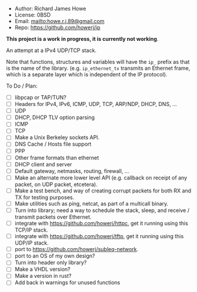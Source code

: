 * Author: Richard James Howe
* License: 0BSD
* Email: <mailto:howe.r.j.89@gmail.com>
* Repo: <https://github.com/howerj/ip>

**This project is a work in progress, it is currently not working**.

An attempt at a IPv4 UDP/TCP stack.

Note that functions, structures and variables will have the `ip_` prefix as
that is the name of the library. (e.g. `ip_ethernet_tx` transmits an Ethernet
frame, which is a separate layer which is independent of the IP protocol).

To Do / Plan:

* [ ] libpcap or TAP/TUN?
* [ ] Headers for IPv4, IPv6, ICMP, UDP, TCP, ARP/NDP, DHCP, DNS, ...
* [ ] UDP
* [ ] DHCP, DHCP TLV option parsing
* [ ] ICMP
* [ ] TCP
* [ ] Make a Unix Berkeley sockets API.
* [ ] DNS Cache / Hosts file support
* [ ] PPP
* [ ] Other frame formats than ethernet
* [ ] DHCP client and server
* [ ] Default gateway, netmasks, routing, firewall, ...
* [ ] Make an alternate more lower level API (e.g. callback on receipt of any
  packet, on UDP packet, etcetera).
* [ ] Make a test bench, and way of creating corrupt packets for both
  RX and TX for testing purposes.
* [ ] Make utilities such as ping, netcat, as part of a multicall binary.
* [ ] Turn into library; need a way to schedule the stack, sleep,
  and receive / transmit packets over Ethernet.
* [ ] integrate with <https://github.com/howerj/httpc>, get it running
  using this TCP/IP stack.
* [ ] integrate with <https://github.com/howerj/tftp>, get it running using
  this UDP/IP stack.
* [ ] port to <https://github.com/howerj/subleq-network>.
* [ ] port to an OS of my own design?
* [ ] Turn into header only library?
* [ ] Make a VHDL version?
* [ ] Make a version in rust?
* [ ] Add back in warnings for unused functions
